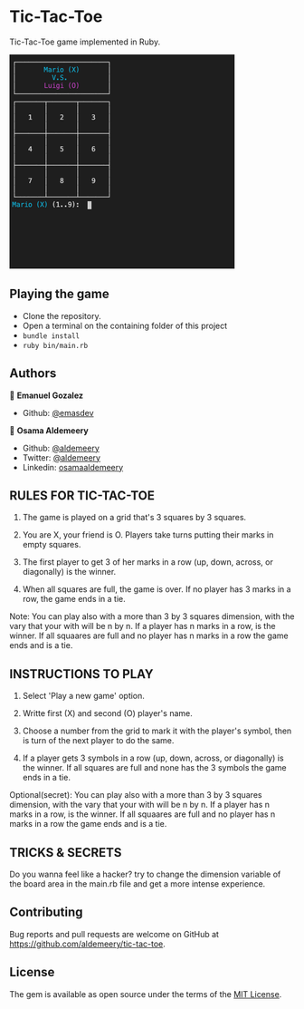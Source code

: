 # Tic-Tac-Toe

Tic-Tac-Toe game implemented in Ruby.

![](game.gif)

## Playing the game

- Clone the repository.
- Open a terminal on the containing folder of this project
- `bundle install`
- `ruby bin/main.rb`

## Authors

👤 **Emanuel Gozalez**

- Github: [@emasdev](https://github.com/emasdev)

👤 **Osama Aldemeery**

- Github: [@aldemeery](https://github.com/aldemeery)
- Twitter: [@aldemeery](https://twitter.com/aldemeery)
- Linkedin: [osamaaldemeery](https://linkedin.com/in/osamaaldemeery)

## RULES FOR TIC-TAC-TOE

1. The game is played on a grid that's 3 squares by 3 squares.

2. You are X, your friend is O. Players take turns putting their marks in empty squares.

3. The first player to get 3 of her marks in a row (up, down, across, or diagonally) is the winner.

4. When all squares are full, the game is over. If no player has 3 marks in a row, the game ends in a tie.

Note: You can play also with a more than 3 by 3 squares dimension, with the vary that your with will be n by n.
If a player has n marks in a row, is the winner. If all squaares are full and no player has n marks in a row
the game ends and is a tie.

## INSTRUCTIONS TO PLAY

1. Select 'Play a new game' option.

2. Writte first (X) and second (O) player's name.

3. Choose a number from the grid to mark it with the player's symbol,
   then is turn of the next player to do the same.

4. If a player gets 3 symbols in a row (up, down, across, or diagonally) is the winner.
   If all squares are full and none has the 3 symbols the game ends in a tie.

Optional(secret): You can play also with a more than 3 by 3 squares dimension, with the vary that your with will be n by n.
If a player has n marks in a row, is the winner. If all squaares are full and no player has n marks in a row
the game ends and is a tie.

## TRICKS & SECRETS

Do you wanna feel like a hacker? try to change the dimension variable of the board area in the main.rb file
and get a more intense experience.

## Contributing

Bug reports and pull requests are welcome on GitHub at https://github.com/aldemeery/tic-tac-toe.

## License

The gem is available as open source under the terms of the [MIT License](https://opensource.org/licenses/MIT).
